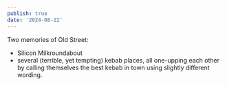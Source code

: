 ```yaml
---
publish: true
date: '2024-08-22'
---
```

Two memories of Old Street:

- Silicon Milkroundabout
- several (terrible, yet tempting) kebab places, all one-upping each other by calling themselves the best kebab in town using slightly different wording.
